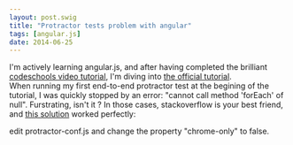 ```yaml
---
layout: post.swig
title: "Protractor tests problem with angular"
tags: [angular.js]
date: 2014-06-25
---
```


I'm actively learning angular.js, and after having completed the brilliant [codeschools video tutorial](https://www.codeschool.com/courses/shaping-up-with-angular-js), I'm diving into [the official tutorial](https://docs.angularjs.org/tutorial).  
When running my first end-to-end protractor test at the begining of the tutorial, I was quickly stopped by an error: "cannot call method 'forEach' of null". Furstrating, isn't it ? In those cases, stackoverflow is your best friend, and [this solution](http://stackoverflow.com/questions/24391818/protractor-failing-on-windows-with-cannot-call-method-foreach-of-null) worked perfectly:  

edit protractor-conf.js and change the property "chrome-only" to false.
